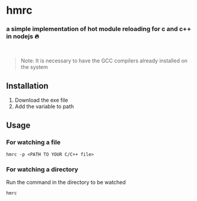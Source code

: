 # hmrc
### a simple implementation of hot module reloading for c and c++ in nodejs 🔥

<br />

> Note: It is necessary to have the GCC compilers already installed on the system

## Installation
1. Download the exe file
2. Add the variable to path

## Usage

### For watching a file

```shell
hmrc -p <PATH TO YOUR C/C++ file>
```
### For watching a directory

Run the command in the directory to be watched

```shell
hmrc 
```

